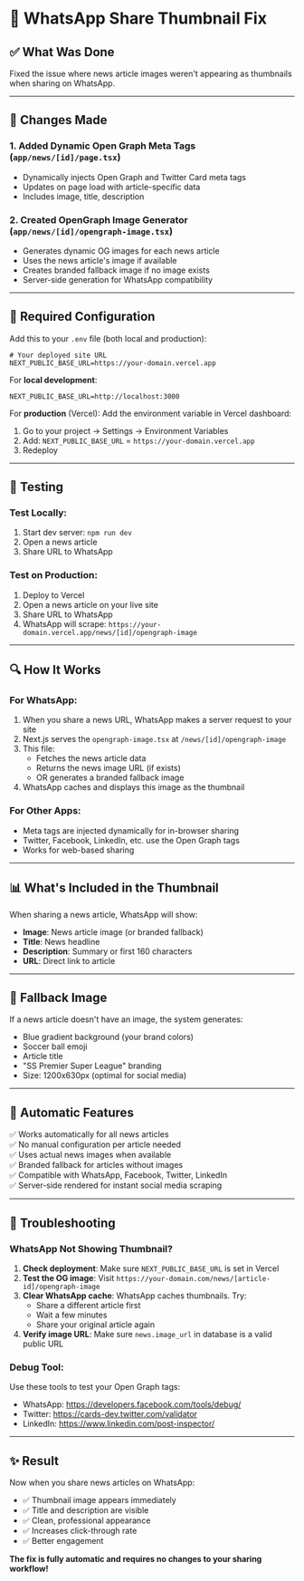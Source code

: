 # 🔧 WhatsApp Share Thumbnail Fix

## ✅ What Was Done

Fixed the issue where news article images weren't appearing as thumbnails when sharing on WhatsApp.

---

## 📝 Changes Made

### 1. **Added Dynamic Open Graph Meta Tags** (`app/news/[id]/page.tsx`)
- Dynamically injects Open Graph and Twitter Card meta tags
- Updates on page load with article-specific data
- Includes image, title, description

### 2. **Created OpenGraph Image Generator** (`app/news/[id]/opengraph-image.tsx`)
- Generates dynamic OG images for each news article
- Uses the news article's image if available
- Creates branded fallback image if no image exists
- Server-side generation for WhatsApp compatibility

---

## 🔑 Required Configuration

Add this to your `.env` file (both local and production):

```env
# Your deployed site URL
NEXT_PUBLIC_BASE_URL=https://your-domain.vercel.app
```

For **local development**:
```env
NEXT_PUBLIC_BASE_URL=http://localhost:3000
```

For **production** (Vercel):
Add the environment variable in Vercel dashboard:
1. Go to your project → Settings → Environment Variables
2. Add: `NEXT_PUBLIC_BASE_URL` = `https://your-domain.vercel.app`
3. Redeploy

---

## 🧪 Testing

### Test Locally:
1. Start dev server: `npm run dev`
2. Open a news article
3. Share URL to WhatsApp

### Test on Production:
1. Deploy to Vercel
2. Open a news article on your live site
3. Share URL to WhatsApp
4. WhatsApp will scrape: `https://your-domain.vercel.app/news/[id]/opengraph-image`

---

## 🔍 How It Works

### For WhatsApp:
1. When you share a news URL, WhatsApp makes a server request to your site
2. Next.js serves the `opengraph-image.tsx` at `/news/[id]/opengraph-image`
3. This file:
   - Fetches the news article data
   - Returns the news image URL (if exists)
   - OR generates a branded fallback image
4. WhatsApp caches and displays this image as the thumbnail

### For Other Apps:
- Meta tags are injected dynamically for in-browser sharing
- Twitter, Facebook, LinkedIn, etc. use the Open Graph tags
- Works for web-based sharing

---

## 📊 What's Included in the Thumbnail

When sharing a news article, WhatsApp will show:
- **Image**: News article image (or branded fallback)
- **Title**: News headline
- **Description**: Summary or first 160 characters
- **URL**: Direct link to article

---

## 🎨 Fallback Image

If a news article doesn't have an image, the system generates:
- Blue gradient background (your brand colors)
- Soccer ball emoji
- Article title
- "SS Premier Super League" branding
- Size: 1200x630px (optimal for social media)

---

## 🚀 Automatic Features

✅ Works automatically for all news articles  
✅ No manual configuration per article needed  
✅ Uses actual news images when available  
✅ Branded fallback for articles without images  
✅ Compatible with WhatsApp, Facebook, Twitter, LinkedIn  
✅ Server-side rendered for instant social media scraping  

---

## 🔧 Troubleshooting

### WhatsApp Not Showing Thumbnail?

1. **Check deployment**: Make sure `NEXT_PUBLIC_BASE_URL` is set in Vercel
2. **Test the OG image**: Visit `https://your-domain.com/news/[article-id]/opengraph-image`
3. **Clear WhatsApp cache**: WhatsApp caches thumbnails. Try:
   - Share a different article first
   - Wait a few minutes
   - Share your original article again
4. **Verify image URL**: Make sure `news.image_url` in database is a valid public URL

### Debug Tool:
Use these tools to test your Open Graph tags:
- WhatsApp: https://developers.facebook.com/tools/debug/
- Twitter: https://cards-dev.twitter.com/validator
- LinkedIn: https://www.linkedin.com/post-inspector/

---

## ✨ Result

Now when you share news articles on WhatsApp:
- ✅ Thumbnail image appears immediately
- ✅ Title and description are visible
- ✅ Clean, professional appearance
- ✅ Increases click-through rate
- ✅ Better engagement

**The fix is fully automatic and requires no changes to your sharing workflow!**
